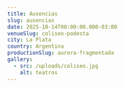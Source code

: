 ```yaml
---
title: Ausencias
slug: ausencias
date: 2025-10-14T00:00:00.000-03:00
venueSlug: coliseo-podesta
city: La Plata
country: Argentina
productionSlug: aurora-fragmentada
gallery:
  - src: /uploads/coliseo.jpg
    alt: teatros
---
```

